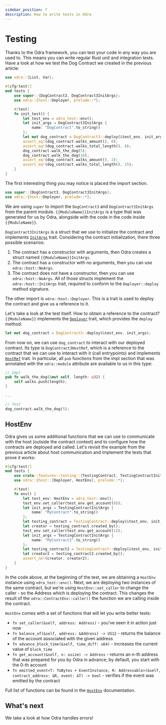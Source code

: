 ```yaml
---
sidebar_position: 7
description: How to write tests in Odra
---
```


# Testing
Thanks to the Odra framework, you can test your code in any way you are used to. This means you can write
regular Rust unit and integration tests. Have a look at how we test the Dog Contract we created in the
previous article:

```rust title="examples/src/features/storage/list.rs"
use odra::{List, Var};

#[cfg(test)]
mod tests {
    use super::{DogContract3, DogContract3InitArgs};
    use odra::{host::Deployer, prelude::*};

    #[test]
    fn init_test() {
        let test_env = odra_test::env();
        let init_args = DogContract3InitArgs {
            name: "DogContract".to_string()
        };
        let mut dog_contract = DogContract3::deploy(&test_env, init_args);
        assert_eq!(dog_contract.walks_amount(), 0);
        assert_eq!(dog_contract.walks_total_length(), 0);
        dog_contract.walk_the_dog(5);
        dog_contract.walk_the_dog(10);
        assert_eq!(dog_contract.walks_amount(), 2);
        assert_eq!(dog_contract.walks_total_length(), 15);
    }
}
```

The first interesting thing you may notice is placed the import section.

```rust
use super::{DogContract3, DogContract3InitArgs};
use odra::{host::Deployer, prelude::*};
```

We are using `super` to import the `DogContract3` and `DogContract3InitArgs` from the parent module.
`{{ModuleName}}InitArgs` is a type that was generated for us by Odra, alongside with the code in the 
code inside `{{ModuleName}}`.


`DogContract3InitArgs` is a struct that we use to initialize the contract and implements [`InitArgs`] trait.
Considering the contract initialization, there three possible scenarios:
1. The contract has a constructor with arguments, then Odra creates a struct named `{{ModuleName}}InitArgs`.
2. The contract has a constructor with no arguments, then you can use `odra::host::NoArgs`.
3. The contract does not have a constructor, then you can use `odra::host::NoArgs`.
All of those structs implement the `odra::host::InitArgs` trait, required to conform to the
`Deployer::deploy` method signature. 

The other import is `odra::host::Deployer`. This is a trait is used to deploy the contract and give us a reference to it.

Let's take a look at the test itself. How to obtain a reference to the contract?
 `{{ModuleName}}` implements the [`Deployer`] trait, which provides the `deploy` method:

```rust title="examples/src/features/storage/list.rs"
let mut dog_contract = DogContract3::deploy(&test_env, init_args);
```

From now on, we can use `dog_contract` to interact with our deployed contract.
Its type is `DogContract3HostRef`, which is a reference to the contract that we can use to interact with it (call entrypoints)
and implements [`HostRef`] trait.
In particular, all
`pub` functions from the impl section
that was annotated with the `odra::module` attribute are available to us in this type:

```rust title="examples/src/features/storage/list.rs"
// Impl
pub fn walk_the_dog(&mut self, length: u32) {
    self.walks.push(length);
}

...

// Test
dog_contract.walk_the_dog(5);
```

## HostEnv

Odra gives us some additional functions that we can use to communicate with the host (outside the contract context)
and to configure how the contracts are deployed and called. Let's revisit the example from the previous
article about host communication and implement the tests that prove it works:

```rust title="examples/src/features/testing.rs"
#[cfg(test)]
mod tests {
    use crate::features::testing::{TestingContract, TestingContractInitArgs};
    use odra::{host::{Deployer, HostEnv}, prelude::*};

    #[test]
    fn env() {
        let test_env: HostEnv = odra_test::env();
        test_env.set_caller(test_env.get_account(0));
        let init_args = TestingContractInitArgs {
            name: "MyContract".to_string()
        };
        let testing_contract = TestingContract::deploy(&test_env, init_args);
        let creator = testing_contract.created_by();
        test_env.set_caller(test_env.get_account(1));
        let init_args = TestingContractInitArgs {
            name: "MyContract2".to_string()
        };
        let testing_contract2 = TestingContract::deploy(&test_env, init_args);
        let creator2 = testing_contract2.created_by();
        assert_ne!(creator, creator2);
    }
}
```
In the code above, at the beginning of the test, we are obtaining a `HostEnv` instance using `odra_test::env()`.
Next, we are deploying two instances of the same contract, but we're using `HostEnv::set_caller`
to change the caller - so the Address which is deploying the contract. This changes the result of the `odra::ContractEnv::caller()`
the function we are calling inside the contract.

`HostEnv` comes with a set of functions that will let you write better tests:

- `fn set_caller(&self, address: Address)` - you've seen it in action just now
- `fn balance_of(&self, address: &Address) -> U512` - returns the balance of the account associated with the given address
- `fn advance_block_time(&self, time_diff: u64)` - increases the current value of `block_time`
- `fn get_account(&self, n: usize) -> Address` - returns an n-th address that was prepared for you by Odra in advance;
  by default, you start with the 0-th account
- `fn emitted_event<T: ToBytes + EventInstance, R: Addressable>(&self, contract_address: &R, event: &T) -> bool` - verifies if the event was emitted by the contract

Full list of functions can be found in the [`HostEnv`] documentation.

## What's next
We take a look at how Odra handles errors!

[`HostRef`]: https://docs.rs/odra/1.1.0/odra/host/trait.HostRef.html
[`InitArgs`]: https://docs.rs/odra/1.1.0/odra/host/trait.InitArgs.html
[`HostEnv`]: https://docs.rs/odra/1.1.0/odra/host/struct.HostEnv.html
[`Deployer`]: https://docs.rs/odra/1.1.0/odra/host/trait.Deployer.html
[`HostEnv`]: https://docs.rs/odra/1.1.0/odra/host/struct.HostEnv.html